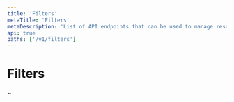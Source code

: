 ```yaml
---
title: 'Filters'
metaTitle: 'Filters'
metaDescription: 'List of API endpoints that can be used to manage resource filters'
api: true
paths: ['/v1/filters']
---
```


# Filters
~